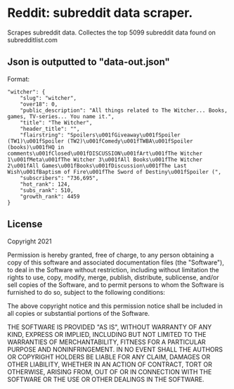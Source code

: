 # Reddit: subreddit data scraper. 

Scrapes subreddit data.
Collectes the top 5099 subreddit data
found on subredditlist.com

## Json is outputted to "data-out.json"
Format:

    "witcher": {
        "slug": "witcher",
        "over18": 0,
        "public_description": "All things related to The Witcher... Books, games, TV-series... You name it.",
        "title": "The Witcher",
        "header_title": "",
        "flairstring": "Spoilers\u001fGiveaway\u001fSpoiler (TW1)\u001fSpoiler (TW2)\u001fComedy\u001fTWBA\u001fSpoiler (books)\u001fHQ in comments\u001fClosed\u001fDISCUSSION\u001fArt\u001fThe Witcher 1\u001fMeta\u001fThe Witcher 3\u001fAll Books\u001fThe Witcher 2\u001fAll Games\u001fBooks\u001fDiscussion\u001fThe Last Wish\u001fBaptism of Fire\u001fThe Sword of Destiny\u001fSpoiler (",
        "subscribers": "736,695",
        "hot_rank": 124,
        "subs_rank": 510,
        "growth_rank": 4459
    }


## License

Copyright 2021

Permission is hereby granted, free of charge, to any person obtaining a copy of this software and associated documentation files (the "Software"), to deal in the Software without restriction, including without limitation the rights to use, copy, modify, merge, publish, distribute, sublicense, and/or sell copies of the Software, and to permit persons to whom the Software is furnished to do so, subject to the following conditions:

The above copyright notice and this permission notice shall be included in all copies or substantial portions of the Software.

THE SOFTWARE IS PROVIDED "AS IS", WITHOUT WARRANTY OF ANY KIND, EXPRESS OR IMPLIED, INCLUDING BUT NOT LIMITED TO THE WARRANTIES OF MERCHANTABILITY, FITNESS FOR A PARTICULAR PURPOSE AND NONINFRINGEMENT. IN NO EVENT SHALL THE AUTHORS OR COPYRIGHT HOLDERS BE LIABLE FOR ANY CLAIM, DAMAGES OR OTHER LIABILITY, WHETHER IN AN ACTION OF CONTRACT, TORT OR OTHERWISE, ARISING FROM, OUT OF OR IN CONNECTION WITH THE SOFTWARE OR THE USE OR OTHER DEALINGS IN THE SOFTWARE.